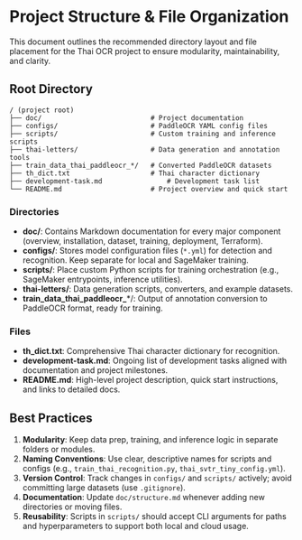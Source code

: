 # Project Structure & File Organization

This document outlines the recommended directory layout and file placement for the Thai OCR project to ensure modularity, maintainability, and clarity.

## Root Directory

```
/ (project root)
├── doc/                           # Project documentation
├── configs/                       # PaddleOCR YAML config files
├── scripts/                       # Custom training and inference scripts
├── thai-letters/                  # Data generation and annotation tools
├── train_data_thai_paddleocr_*/   # Converted PaddleOCR datasets
├── th_dict.txt                    # Thai character dictionary
├── development-task.md                # Development task list
└── README.md                      # Project overview and quick start
```

### Directories

- **doc/**: Contains Markdown documentation for every major component (overview, installation, dataset, training, deployment, Terraform).  
- **configs/**: Stores model configuration files (`*.yml`) for detection and recognition. Keep separate for local and SageMaker training.  
- **scripts/**: Place custom Python scripts for training orchestration (e.g., SageMaker entrypoints, inference utilities).  
- **thai-letters/**: Data generation scripts, converters, and example datasets.  
- **train_data_thai_paddleocr_***/: Output of annotation conversion to PaddleOCR format, ready for training.  

### Files

- **th_dict.txt**: Comprehensive Thai character dictionary for recognition.  
- **development-task.md**: Ongoing list of development tasks aligned with documentation and project milestones.  
- **README.md**: High-level project description, quick start instructions, and links to detailed docs.  

## Best Practices

1. **Modularity**: Keep data prep, training, and inference logic in separate folders or modules.  
2. **Naming Conventions**: Use clear, descriptive names for scripts and configs (e.g., `train_thai_recognition.py`, `thai_svtr_tiny_config.yml`).  
3. **Version Control**: Track changes in `configs/` and `scripts/` actively; avoid committing large datasets (use `.gitignore`).  
4. **Documentation**: Update `doc/structure.md` whenever adding new directories or moving files.  
5. **Reusability**: Scripts in `scripts/` should accept CLI arguments for paths and hyperparameters to support both local and cloud usage.  
